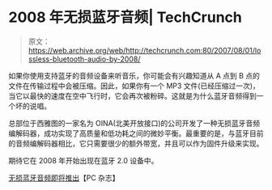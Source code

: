 # 2008 年无损蓝牙音频| TechCrunch

> 原文：<https://web.archive.org/web/http://techcrunch.com:80/2007/08/01/lossless-bluetooth-audio-by-2008/>

如果你使用支持蓝牙的音频设备来听音乐，你可能会有兴趣知道从 A 点到 B 点的文件在传输过程中会被压缩。因此，如果你有一个 MP3 文件(已经压缩过一次)，当它以最快的速度在空中飞行时，它会再次被粉碎。这就是为什么蓝牙音频得到一个坏的说唱。

总部位于西雅图的一家名为 OINA(北美开放接口)的公司开发了一种无损蓝牙音频编解码器，成功实现了高质量和低功耗之间的微妙平衡。最重要的是，与蓝牙目前的音频编解码器相比，它只需要很少的额外带宽，并且可以作为固件升级来实现。

期待它在 2008 年开始出现在蓝牙 2.0 设备中。

[无损蓝牙音频即将推出](https://web.archive.org/web/20131225035818/http://www.pcmag.com/article2/0,1895,2164573,00.asp)【PC 杂志】